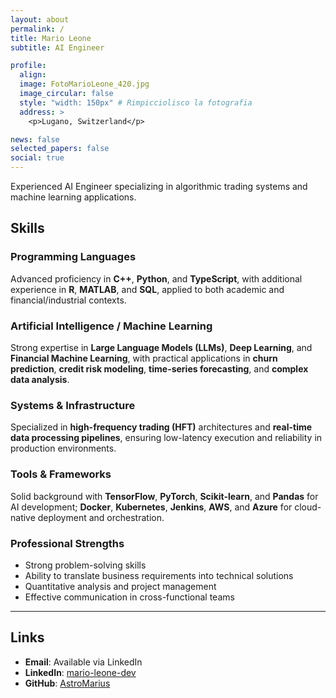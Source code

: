 ```yaml
---
layout: about
permalink: /
title: Mario Leone
subtitle: AI Engineer 

profile:
  align: 
  image: FotoMarioLeone_420.jpg
  image_circular: false
  style: "width: 150px" # Rimpicciolisco la fotografia
  address: >
    <p>Lugano, Switzerland</p>

news: false
selected_papers: false
social: true
---
```


Experienced AI Engineer specializing in algorithmic trading systems and machine learning applications. 

## Skills

### Programming Languages
Advanced proficiency in **C++**, **Python**, and **TypeScript**, with additional experience in **R**, **MATLAB**, and **SQL**, applied to both academic and financial/industrial contexts.

### Artificial Intelligence / Machine Learning
Strong expertise in **Large Language Models (LLMs)**, **Deep Learning**, and **Financial Machine Learning**, with practical applications in **churn prediction**, **credit risk modeling**, **time-series forecasting**, and **complex data analysis**.

### Systems & Infrastructure
Specialized in **high-frequency trading (HFT)** architectures and **real-time data processing pipelines**, ensuring low-latency execution and reliability in production environments.

### Tools & Frameworks
Solid background with **TensorFlow**, **PyTorch**, **Scikit-learn**, and **Pandas** for AI development; **Docker**, **Kubernetes**, **Jenkins**, **AWS**, and **Azure** for cloud-native deployment and orchestration.

### Professional Strengths
- Strong problem-solving skills  
- Ability to translate business requirements into technical solutions  
- Quantitative analysis and project management  
- Effective communication in cross-functional teams  

---

## Links
- **Email**: Available via LinkedIn
- **LinkedIn**: [mario-leone-dev](https://linkedin.com/in/mario-leone-dev)
- **GitHub**: [AstroMarius](https://github.com/AstroMarius)
